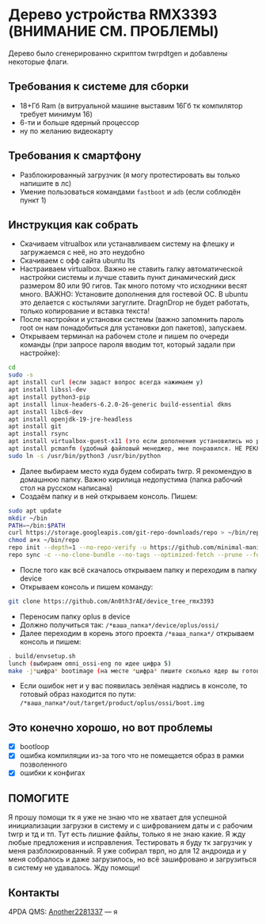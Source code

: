 # Дерево устройства RMX3393 (ВНИМАНИЕ СМ. ПРОБЛЕМЫ)
Дерево было сгенерированно скриптом twrpdtgen и добавлены некоторые флаги.
## Требования к системе для сборки
- 18+Гб Ram (в витруальной машине выставим 16Гб тк компилятор требует минимум 16)
- 6-ти и больше ядерный процессор
- ну по желанию видеокарту

## Требования к смартфону
- Разблокированный загрузчик (я могу протестировать вы только напишите в лс)
- Умение пользоваться командами ```fastboot``` и ```adb``` (если соблюдён пункт 1)

## Инструкция как собрать
- Скачиваем vitrualbox или устанавливаем систему на флешку и загружаемся с неё, но это неудобно
- Скачиваем с офф сайта ubuntu lts
- Настраиваем virtualbox. Важно не ставить галку автоматической настройки системы и лучше ставить пункт динамический диск размером 80 или 90 гигов. Так много потому что исходники весят много.
ВАЖНО: Установите дополнения для гостевой ОС. В ubuntu это делается с костылями загуглите. DragnDrop не будет работать, только копирование и вставка текста!
- После настройки и установки системы (важно запомнить пароль root он нам понадобиться для установки доп пакетов), запускаем.
- Открываем терминал на рабочем столе и пишем по очереди команды (при запросе пароля вводим тот, который задали при настройке):
```sh
cd
sudo -s
apt install curl (если задаст вопрос всегда нажимаем y)
apt install libssl-dev
apt install python3-pip
apt install linux-headers-6.2.0-26-generic build-essential dkms
apt install libc6-dev
apt install openjdk-19-jre-headless
apt install git
apt install rsync
apt install virtualbox-guest-x11 (это если дополнения установились но разрешение не меняется автоматом при масштабировании окна)
apt install pcmanfm (удобный файловый менеджер, мне понравился. НЕ РЕКЛАМА)
sudo ln -s /usr/bin/python3 /usr/bin/python
```
- Далее выбираем место куда будем собирать twrp. Я рекомендую в домашнюю папку. Важно кирилица недопустима (папка рабочий стол на русском написана)
- Создаём папку и в ней открываем консоль. Пишем:
```sh
sudo apt update
mkdir ~/bin
PATH=~/bin:$PATH
curl https://storage.googleapis.com/git-repo-downloads/repo > ~/bin/repo
chmod a+x ~/bin/repo
repo init --depth=1 --no-repo-verify -u https://github.com/minimal-manifest-twrp/platform_manifest_twrp_aosp.git -b twrp-12.1 -g default,-mips,-darwin,-notdefault
repo sync -c --no-clone-bundle --no-tags --optimized-fetch --prune --force-sync -j8
```
- После того как всё скачалось открываем папку и переходим в папку device
- Открываем консоль и пишем команду:
```sh
git clone https://github.com/An0th3rAE/device_tree_rmx3393
```
- Переносим папку oplus в device
- Должно получиться так: ```/*ваша_папка*/device/oplus/ossi/```
- Далее переходим в корень этого проекта ```/*ваша_папка*/``` открываем консоль и пишем:
```sh
. build/envsetup.sh
lunch (выбираем omni_ossi-eng по идее цифра 5)
make -j*цифра* bootimage (на месте *цифра* пишите сколько ядер вы готовы отдать компилятору. больше быстрее соберётся.
```
- Если ошибок нет и у вас появилась зелёная надпись в консоле, то готовый образ находится по пути: ```/*ваша_папка*/out/target/product/oplus/ossi/boot.img```

## Это конечно хорошо, но вот проблемы
- [x] bootloop
- [x] ошибка компиляции из-за того что не помещается образ в рамки позволенного
- [x] ошибки к конфигах

## ПОМОГИТЕ
Я прошу помощи тк я уже не знаю что не хватает для успешной инициализации загрузки в систему и с шифрованием даты и с рабочим twrp и тд и тп. Тут есть лишние файлы, только я не знаю какие. Я жду любые предложения и исправления. Тестировать я буду тк загрузчик у меня разблокированный. Я уже собирал тврп, но для 12 андроида и у меня собралось и даже загрузилось, но всё зашифровано и загрузиться в систему не удавалось. Жду помощи!

## Контакты
4PDA QMS: [Another2281337](https://4pda.to/forum/index.php?showuser=5705704) — я

